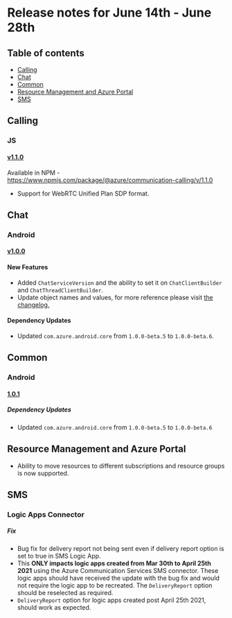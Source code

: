 # Release notes for June 14th - June 28th

## Table of contents
* [Calling](#calling)
* [Chat](#chat)
* [Common](#common)
* [Resource Management and Azure Portal](#resource-management-and-azure-portal)
* [SMS](#sms)

## Calling

### JS

#### [v1.1.0](https://github.com/Azure/Communication/blob/master/releasenotes/acs-javascript-calling-library-release-notes.md#v110-2021-06-17)
Available in NPM - https://www.npmjs.com/package/@azure/communication-calling/v/1.1.0

- Support for WebRTC Unified Plan SDP format.

## Chat

### Android

#### [v1.0.0](https://github.com/Azure/azure-sdk-for-android/blob/main/sdk/communication/azure-communication-chat/CHANGELOG.md#100-2021-06-15)

#### New Features
- Added `ChatServiceVersion` and the ability to set it on `ChatClientBuilder` and `ChatThreadClientBuilder`.
- Update object names and values, for more reference please visit [the changelog.](https://github.com/Azure/azure-sdk-for-android/blob/main/sdk/communication/azure-communication-chat/CHANGELOG.md#100-2021-06-15) 

#### Dependency Updates
- Updated `com.azure.android.core` from `1.0.0-beta.5` to `1.0.0-beta.6`.

## Common

### Android 

#### [1.0.1](https://github.com/Azure/azure-sdk-for-android/blob/main/sdk/communication/azure-communication-common/CHANGELOG.md#101-2021-06-15)

##### Dependency Updates
- Updated `com.azure.android.core` from `1.0.0-beta.5` to `1.0.0-beta.6`

## Resource Management and Azure Portal
- Ability to move resources to different subscriptions and resource groups is now supported.

## SMS

### Logic Apps Connector

##### Fix
- Bug fix for delivery report not being sent even if delivery report option is set to true in SMS Logic App.
- This **ONLY impacts logic apps created from Mar 30th to April 25th 2021** using the Azure Communication Services SMS connector. These logic apps should have received the update with the bug fix and would not require the logic app to be recreated. The `DeliveryReport` option should be reselected as required.
- `DeliveryReport` option for logic apps created post April 25th 2021, should work as expected.


